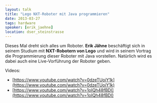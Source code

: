 ```yaml
---
layout: talk
title: "Lego NXT-Roboter mit Java programmieren"
date: 2013-03-27
tags: hardware
speaker: [erik_jaehne]
location: dser_steinstrasse
---
```


Dieses Mal dreht sich alles um Roboter. **Erik Jähne** beschäftigt sich in seinem Studium mit **NXT-Robotern von Lego**
und wird in seinem Vortrag die Programmierung dieser Roboter mit Java vorstellen. Natürlich wird es dabei auch eine
Live-Vorführung der Roboter geben.

Videos:

- [https://www.youtube.com/watch?v=0dzeTUoiY1k](https://www.youtube.com/watch?v=0dzeTUoiY1k)
- [https://www.youtube.com/watch?v=1oIQh48fBDI](https://www.youtube.com/watch?v=1oIQh48fBDI)
